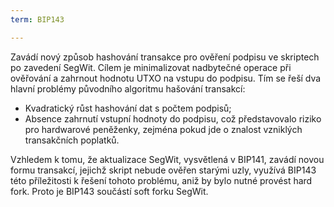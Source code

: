 ```yaml
---
term: BIP143

---
```

Zavádí nový způsob hashování transakce pro ověření podpisu ve skriptech po zavedení SegWit. Cílem je minimalizovat nadbytečné operace při ověřování a zahrnout hodnotu UTXO na vstupu do podpisu. Tím se řeší dva hlavní problémy původního algoritmu hašování transakcí:


- Kvadratický růst hashování dat s počtem podpisů;
- Absence zahrnutí vstupní hodnoty do podpisu, což představovalo riziko pro hardwarové peněženky, zejména pokud jde o znalost vzniklých transakčních poplatků.

Vzhledem k tomu, že aktualizace SegWit, vysvětlená v BIP141, zavádí novou formu transakcí, jejichž skript nebude ověřen starými uzly, využívá BIP143 této příležitosti k řešení tohoto problému, aniž by bylo nutné provést hard fork. Proto je BIP143 součástí soft forku SegWit.